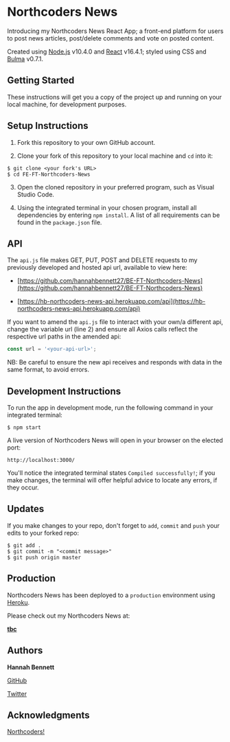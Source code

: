 # **Northcoders News**

Introducing my Northcoders News React App; a front-end platform for users to post news articles, post/delete comments and vote on posted content.

Created using [Node.js](https://nodejs.org/en/) v10.4.0 and [React](https://reactjs.org/) v16.4.1; styled using CSS and [Bulma](https://bulma.io/) v0.7.1.

## **Getting Started**

These instructions will get you a copy of the project up and running on your local machine, for development purposes.

## **Setup Instructions**

1.  Fork this repository to your own GitHub account.

2.  Clone your fork of this repository to your local machine and `cd` into it:

```
$ git clone <your fork's URL>
$ cd FE-FT-Northcoders-News
```

3.  Open the cloned repository in your preferred program, such as Visual Studio Code.

4.  Using the integrated terminal in your chosen program, install all dependencies by entering `npm install`. A list of all requirements can be found in the `package.json` file.

## **API**

The `api.js` file makes GET, PUT, POST and DELETE requests to my previously developed and hosted api url, available to view here:

- [https://github.com/hannahbennett27/BE-FT-Northcoders-News](https://github.com/hannahbennett27/BE-FT-Northcoders-News)

- [https://hb-northcoders-news-api.herokuapp.com/api](https://hb-northcoders-news-api.herokuapp.com/api)

If you want to amend the `api.js` file to interact with your own/a different api, change the variable url (line 2) and ensure all Axios calls reflect the respective url paths in the amended api:

```js
const url = '<your-api-url>';
```

NB: Be careful to ensure the new api receives and responds with data in the same format, to avoid errors.

## **Development Instructions**

To run the app in development mode, run the following command in your integrated terminal:

```
$ npm start
```

A live version of Northcoders News will open in your browser on the elected port:

```
http://localhost:3000/
```

You'll notice the integrated terminal states `Compiled successfully!`; if you make changes, the terminal will offer helpful advice to locate any errors, if they occur.

## **Updates**

If you make changes to your repo, don't forget to `add`, `commit` and `push` your edits to your forked repo:

```
$ git add .
$ git commit -m "<commit message>"
$ git push origin master
```

## **Production**

Northcoders News has been deployed to a `production` environment using [Heroku](https://www.heroku.com/).

Please check out my Northcoders News at:

[**tbc**](tbc)

## **Authors**

**Hannah Bennett**

[GitHub](https://github.com/hannahbennett27)

[Twitter](https://twitter.com/hanjben27)

## **Acknowledgments**

[Northcoders!](https://northcoders.com)
